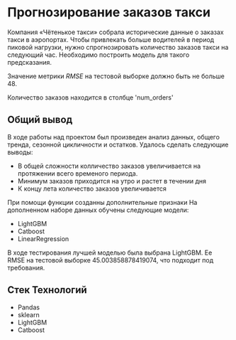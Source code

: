 #  Прогнозирование заказов такси

Компания «Чётенькое такси» собрала исторические данные о заказах такси в аэропортах. Чтобы привлекать больше водителей в период пиковой нагрузки, нужно спрогнозировать количество заказов такси на следующий час. Необходимо построить модель для такого предсказания.

Значение метрики *RMSE* на тестовой выборке должно быть не больше 48.

Количество заказов находится в столбце 'num_orders' 

## Общий вывод

В ходе работы над проектом был произведен анализ данных, общего тренда, сезонной цикличности и остатков. Удалось сделать следующие выводы:

- В общей сложности колличество заказов увеличивается на протяжении всего временого периода.
- Минимум заказов приходится на утро и растет в течении дня
- К концу лета количество заказов увеличивается

При помощи функции созданны дополнительные признаки На дополненном наборе данных обучены следующие модели:

- LightGBM
- Catboost
- LinearRegression

В ходе тестирования лучшей моделью была выбрана LightGBM. Ее RMSE на тестовой выборке 45.003858878419074, что подходит под требования.

## Стек Технологий

- Pandas
- sklearn
- LightGBM
- Catboost
